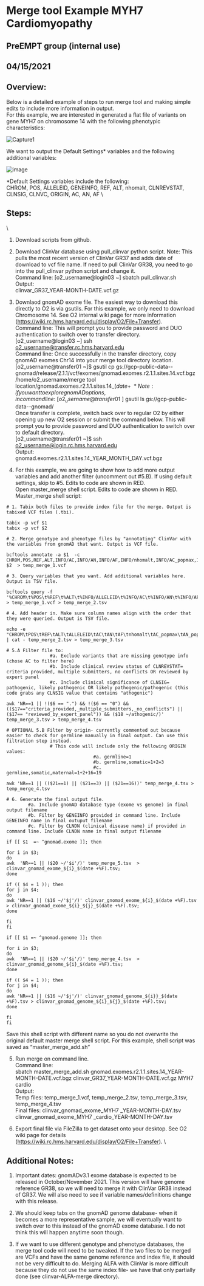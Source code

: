 # Merge tool Example MYH7 Cardiomyopathy
## PreEMPT group (internal use)
## 04/15/2021
## Overview:
Below is a detailed example of steps to run merge tool and making simple edits to include more information in output. 
\
For this example, we are interested in generated a flat file of variants on gene MYH7 on chromosome 14 with the following phenotypic characteristics: 

![Capture1](https://user-images.githubusercontent.com/67425562/121085518-f6dfd300-c7af-11eb-89c7-da1928069aae.PNG)

We want to output the Default Settings* variables and the following additional variables: 

![image](https://user-images.githubusercontent.com/67425562/121085492-eaf41100-c7af-11eb-9863-95ed07fafc29.png)

*Default Settings variables include the following: 
\
CHROM, POS, ALLELEID, GENEINFO, REF, ALT, nhomalt, CLNREVSTAT, CLNSIG, CLNVC, ORIGIN, AC, AN, AF
\
## Steps:
\
1.	Download scripts from github.
2.	Download ClinVar database using pull_clinvar python script. Note: This pulls the most recent version of ClinVar GR37 and adds date of download to vcf file name. If need to pull ClinVar GR38, you need to go into the pull_clinvar python script and change it. 
\
Command line:
[o2_username@login03 ~] sbatch pull_clinvar.sh
\
Output:
\
clinvar_GR37_YEAR-MONTH-DATE.vcf.gz

3.	Downlaod gnomAD exome file. The easiest way to download this directly to O2 is via gsutils. For this example, we only need to download Chromosome 14. See O2 internal wiki page  for more information (https://wiki.rc.hms.harvard.edu/display/O2/File+Transfer).
\
Command line: This will prompt you to provide password and DUO authentication to switch over to transfer directory.
\
[o2_username@login03 ~] ssh o2_username@transfer.rc.hms.harvard.edu
\
Command line: Once successfully in the transfer directory, copy gnomAD exomes Chr14 into your merge tool directory location. 
\
[o2_username@transfer01 ~]$ gsutil cp gs://gcp-public-data--gnomad/release/2.1.1/vcf/exomes/gnomad.exomes.r2.1.1.sites.14.vcf.bgz /home/o2_username/merge tool location/gnomad.exomes.r2.1.1.sites.14_$(date +%F).vcf.bgz
\
*Note: if you want to explore gnomAD options, in command line:
\
[o2_username@transfer01  ~]$ gsutil ls gs://gcp-public-data--gnomad/
\
Once transfer is complete, switch back over to regular O2 by either opening up new O2 session or submit the command below. This will prompt you to provide password and DUO authentication to switch over to default directory. 
\
[o2_username@transfer01 ~]$ ssh o2_username@login.rc.hms.harvard.edu
\
Output:
\
gnomad.exomes.r2.1.1.sites.14_YEAR_MONTH_DAY.vcf.bgz

4.	For this example, we are going to show how to add more output variables and add another filter (uncomment out #5.B). If using default settings, skip to #5. Edits to code are shown in RED. 
\
Open master_merge shell script. Edits to code are shown in RED. 
\
Master_merge shell script:
```````````````````````````````````````````````````````````
# 1. Tabix both files to provide index file for the merge. Output is tabixed VCF files (.tbi).

tabix -p vcf $1
tabix -p vcf $2

# 2. Merge genotype and phenotype files by "annotating" ClinVar with the variables from gnomAD that want. Output is VCF file.

bcftools annotate -a $1  -c CHROM,POS,REF,ALT,INFO/AC,INFO/AN,INFO/AF,INFO/nhomalt,INFO/AC_popmax,INFO/AN_popmax,INFO/AF_popmax,INFO/AC_afr,INFO/AN_afr,INFO/AF_afr $2  > temp_merge_1.vcf

# 3. Query variables that you want. Add additional variables here. Output is TSV file.

bcftools query -f '%CHROM\t%POS\t%REF\t%ALT\t%INFO/ALLELEID\t%INFO/AC\t%INFO/AN\t%INFO/AF\t%INFO/nhomalt\t%INFO/AC_popmax\t%INFO/AN_popmax\t%INFO/AF_popmax\t%INFO/AC_afr\t%INFO/AN_afr\t%INFO/AF_afr\t%INFO/CLNDN\t%INFO/CLNREVSTAT\t%INFO/CLNSIG\t%INFO/CLNVC\t%INFO/GENEINFO\t%INFO/ORIGIN\n' > temp_merge_1.vcf > temp_merge_2.tsv

# 4. Add header in. Make sure column names align with the order that they were queried. Output is TSV file.

echo -e "CHROM\tPOS\tREF\tALT\tALLELEID\tAC\tAN\tAF\tnhomalt\tAC_popmax\tAN_popmax\tAF_popmax\tAC_afr\tAN_afr\tAF_afr\tCLNDN\tCLNREVSTAT\tCLNSIG\tCLNVC\tGENEINFO\tORIGIN\n" | cat - temp_merge_2.tsv > temp_merge_3.tsv

# 5.A Filter file to:
                #a. Exclude variants that are missing genotype info (chose AC to filter here)
                #b. Include clinical review status of CLNREVSTAT= criteria provided, multiple submitters, no conflicts OR reviewed by expert panel
                #c. Include clinical significance of CLNSIG= pathogenic, likely pathogenic OR likely pathogenic/pathogenic (this code grabs any CLNSIG value that contains "athogenic")

awk 'NR==1 || !($6 == ".") && !($6 == "0") && (($17=="criteria_provided,_multiple_submitters,_no_conflicts") || ($17== "reviewed_by_expert_panel")) && ($18 ~/athogenic/)' temp_merge_3.tsv > temp_merge_4.tsv

# OPTIONAL 5.B Filter by origin- currently commented out because easier to check for germline manually in final output. Can use this filtration step instead.
                # This code will include only the following ORIGIN values:
                                #a. germline=1
                                #b. germline,somatic=1+2=3
                                #c. germline,somatic,maternal=1+2+16=19

awk 'NR==1 || (($21==1) || ($21==3) || ($21==16))' temp_merge_4.tsv > temp_merge_4.tsv

# 6. Generate the final output file.
        #a. Include gnomAD database type (exome vs genome) in final output filename
        #b. Filter by GENEINFO provided in command line. Include GENEINFO name in final outuput filename
        #c. Filter by CLNDN (clinical disease name) if provided in command line. Include CLNDN name in final output filename

if [[ $1  =~ ^gnomad.exome ]]; then

for i in $3;
do
awk  'NR==1 || ($20 ~/'$i'/)' temp_merge_5.tsv  > clinvar_gnomad_exome_${i}_$(date +%F).tsv;
done

if (( $4 = 1 )); then
for j in $4;
do
awk 'NR==1 || ($16 ~/'$j'/)' clinvar_gnomad_exome_${i}_$(date +%F).tsv > clinvar_gnomad_exome_${i}_${j}_$(date +%F).tsv;
done

fi
fi

if [[ $1 =~ ^gnomad.genome ]]; then

for i in $3;
do
awk  'NR==1 || ($20 ~/'$i'/)' temp_merge_4.tsv  > clinvar_gnomad_genome_${i}_$(date +%F).tsv;
done

if (( $4 = 1 )); then
for j in $4;
do
awk 'NR==1 || ($16 ~/'$j'/)' clinvar_gnomad_genome_${i}}_$(date +%F).tsv > clinvar_gnomad_genome_${i}_${j}_$(date +%F).tsv;
done

fi
fi

```````````````````````````````````````````````````````````
Save this shell script with different name so you do not overwrite the original default master merge shell script. For this example, shell script was saved as “master_merge_add.sh”

5.	Run merge on command line.
\
Command line:
\
sbatch master_merge_add.sh gnomad.exomes.r2.1.1.sites.14_YEAR-MONTH-DATE.vcf.bgz clinvar_GR37_YEAR-MONTH-DATE.vcf.gz MYH7 cardio
\
Output:
\
	Temp files: temp_merge_1.vcf, temp_merge_2.tsv, temp_merge_3.tsv, temp_merge_4.tsv
	\
	Final files: clinvar_gnomad_exome_MYH7 _YEAR-MONTH-DAY.tsv
	\
		    clinvar_gnomad_exome_MYH7 _cardio_YEAR-MONTH-DAY.tsv

6.	Export final file via FileZilla to get dataset onto your desktop. See O2 wiki page for details (https://wiki.rc.hms.harvard.edu/display/O2/File+Transfer). 
\
## Additional Notes:

1.	Important dates: gnomADv3.1 exome database is expected to be released in October/November 2021. This version will have genome reference GR38, so we will need to merge it with ClinVar GR38 instead of GR37. We will also need to see if variable names/definitions change with this release.

2.	We should keep tabs on the gnomAD genome database- when it becomes a more representative sample, we will eventually want to switch over to this instead of the gnomAD exome database. I do not think this will happen anytime soon though.

3.	If we want to use different genotype and phenotype databases, the merge tool code will need to be tweaked. If the two files to be merged are VCFs and have the same genome reference and index file, it should not be very difficult to do. Merging ALFA with ClinVar is more difficult because they do not use the same index file- we have that only partially done (see clinvar-ALFA-merge directory).

